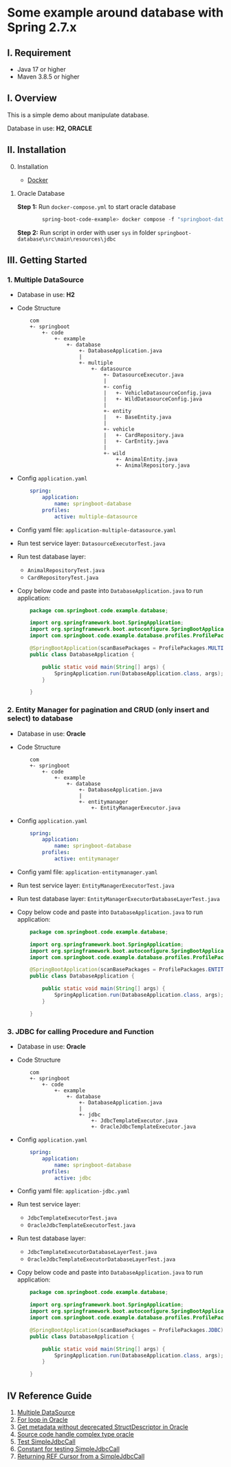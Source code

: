 # Some example around database with Spring 2.7.x

## I. Requirement
- Java 17 or higher
- Maven 3.8.5 or higher

## I. Overview

This is a simple demo about manipulate database.

Database in use: **H2, ORACLE**

## II. Installation

0. Installation

    - [Docker](https://www.docker.com/)

1. Oracle Database

    **Step 1:** Run `docker-compose.yml` to start oracle database

    ```powershell
            spring-boot-code-example> docker compose -f "springboot-database\docker-compose.yml" up -d --build 
    ```

    **Step 2:** Run script in order with user `sys` in folder `springboot-database\src\main\resources\jdbc`


## III. Getting Started

### 1. Multiple DataSource

- Database in use: **H2**

- Code Structure

    ```
        com
        +- springboot
            +- code
                +- example
                    +- database
                        +- DatabaseApplication.java
                        |
                        +- multiple
                            +- datasource
                                +- DatasourceExecutor.java
                                |
                                +- config
                                |   +- VehicleDatasourceConfig.java
                                |   +- WildDatasourceConfig.java
                                |
                                +- entity
                                |   +- BaseEntity.java
                                |
                                +- vehicle
                                |   +- CardRepository.java
                                |   +- CarEntity.java
                                |
                                +- wild
                                    +- AnimalEntity.java
                                    +- AnimalRepository.java
    ```

- Config `application.yaml`

    ```yaml
        spring:
            application:
                name: springboot-database
            profiles:
                active: multiple-datasource
    ```

- Config yaml file: `application-multiple-datasource.yaml`

- Run test service layer: `DatasourceExecutorTest.java`

- Run test database layer:

    - `AnimalRepositoryTest.java`
    - `CardRepositoryTest.java`

- Copy below code and paste into `DatabaseApplication.java` to run application:

    ```java
        package com.springboot.code.example.database;

        import org.springframework.boot.SpringApplication;
        import org.springframework.boot.autoconfigure.SpringBootApplication;
        import com.springboot.code.example.database.profiles.ProfilePackages;

        @SpringBootApplication(scanBasePackages = ProfilePackages.MULTIPLE_DATASOURCE)
        public class DatabaseApplication {

            public static void main(String[] args) {
                SpringApplication.run(DatabaseApplication.class, args);
            }

        }
    ```

### 2. Entity Manager for pagination and CRUD (only insert and select) to database

- Database in use: **Oracle**

- Code Structure

    ```
        com
        +- springboot
            +- code
                +- example
                    +- database
                        +- DatabaseApplication.java
                        |
                        +- entitymanager
                            +- EntityManagerExecutor.java
    ```

- Config `application.yaml`

    ```yaml
        spring:
            application:
                name: springboot-database
            profiles:
                active: entitymanager
    ```

- Config yaml file: `application-entitymanager.yaml`

- Run test service layer: `EntityManagerExecutorTest.java`

- Run test database layer: `EntityManagerExecutorDatabaseLayerTest.java`

- Copy below code and paste into `DatabaseApplication.java` to run application:

    ```java
        package com.springboot.code.example.database;

        import org.springframework.boot.SpringApplication;
        import org.springframework.boot.autoconfigure.SpringBootApplication;
        import com.springboot.code.example.database.profiles.ProfilePackages;

        @SpringBootApplication(scanBasePackages = ProfilePackages.ENTITY_MANAGER)
        public class DatabaseApplication {

            public static void main(String[] args) {
                SpringApplication.run(DatabaseApplication.class, args);
            }

        }
    ```

### 3. JDBC for calling Procedure and Function

- Database in use: **Oracle**

- Code Structure

    ```
        com
        +- springboot
            +- code
                +- example
                    +- database
                        +- DatabaseApplication.java
                        |
                        +- jdbc
                            +- JdbcTemplateExecutor.java
                            +- OracleJdbcTemplateExecutor.java
    ```

- Config `application.yaml`

    ```yaml
        spring:
            application:
                name: springboot-database
            profiles:
                active: jdbc
    ```

- Config yaml file: `application-jdbc.yaml`

- Run test service layer:

    - `JdbcTemplateExecutorTest.java`
    - `OracleJdbcTemplateExecutorTest.java`

- Run test database layer:

    - `JdbcTemplateExecutorDatabaseLayerTest.java`
    - `OracleJdbcTemplateExecutorDatabaseLayerTest.java`

- Copy below code and paste into `DatabaseApplication.java` to run application:

    ```java
        package com.springboot.code.example.database;

        import org.springframework.boot.SpringApplication;
        import org.springframework.boot.autoconfigure.SpringBootApplication;
        import com.springboot.code.example.database.profiles.ProfilePackages;

        @SpringBootApplication(scanBasePackages = ProfilePackages.JDBC)
        public class DatabaseApplication {

            public static void main(String[] args) {
                SpringApplication.run(DatabaseApplication.class, args);
            }

        }
    ```

## IV Reference Guide

1. [Multiple DataSource](https://www.javaguides.net/2018/09/spring-boot-jpa-multiple-data-sources-example.html)
2. [For loop in Oracle](https://blogs.oracle.com/connect/post/on-looping-first-and-last)
3. [Get metadata without deprecated StructDescriptor in Oracle](https://stackoverflow.com/questions/50697679/get-metadata-without-deprecated-structdescriptor-in-oracle)
4. [Source code handle complex type oracle](https://github.com/spring-attic/spring-data-jdbc-ext/blob/master/spring-data-oracle/src/main/java/org/springframework/data/jdbc/support/oracle/SqlReturnArray.java)
5. [Test SimpleJdbcCall](https://github.com/spring-projects/spring-framework/blob/6.0.x/spring-jdbc/src/test/java/org/springframework/jdbc/core/simple/SimpleJdbcCallTests.java)
6. [Constant for testing SimpleJdbcCall](https://docs.oracle.com/en/java/javase/17/docs/api//constant-values.html#java.sql.DatabaseMetaData.procedureColumnOut)
7. [Returning REF Cursor from a SimpleJdbcCall](https://www.logicbig.com/tutorials/spring-framework/spring-data-access-with-jdbc/simple-jdbc-ref-cursor.html)